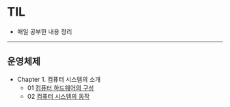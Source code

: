 # TIL
- 매일 공부한 내용 정리
<hr/>

## 운영체제
- Chapter 1. 컴퓨터 시스템의 소개
  - 01 [컴퓨터 하드웨어의 구성](.\OS\ConfigurationOfComputerHardware_20210825.md)
  - 02 [컴퓨터 시스템의 동작](.\OS\BehaviorOfComputerSystems_20210825.md)